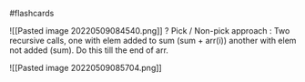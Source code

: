 #flashcards 

![[Pasted image 20220509084540.png]]
?
Pick / Non-pick approach : Two recursive calls, one with elem added to sum (sum + arr(i)) another with elem not added (sum). Do this till the end of arr.

![[Pasted image 20220509085704.png]]